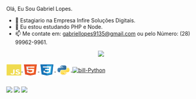 
Olá, Eu Sou Gabriel Lopes.

- 🔭 Estagiario na Empresa Infire Soluções Digitais.
- 🌱 Eu estou estudando PHP e Node.
- 📫 Me contate em: gabriellopes9135@gmail.com ou pelo Número: (28) 99962-9961.

<div align="center">
  <a href="https://github.com/GabrielLopesz9135">
  <img height="180em" src="https://github-readme-stats.vercel.app/api?username=GabrielLopesz9135&show_icons=true&theme=dark&include_all_commits=true&count_private=true"/>
 
</div>
<div style="display: inline_block"><br>
  <img align="center" alt="bill-Js" height="30" width="40" src="https://raw.githubusercontent.com/devicons/devicon/master/icons/javascript/javascript-plain.svg">
  <img align="center" alt="bill-HTML" height="30" width="40" src="https://raw.githubusercontent.com/devicons/devicon/master/icons/html5/html5-original.svg">
  <img align="center" alt="bill-CSS" height="30" width="40" src="https://raw.githubusercontent.com/devicons/devicon/master/icons/css3/css3-original.svg">
  <img align="center" alt="bill-Python" height="30" width="40" src="https://raw.githubusercontent.com/devicons/devicon/master/icons/python/python-original.svg">
  <img align="center" alt="bill-Python" height="30" width="40" src="https://cdn.jsdelivr.net/gh/devicons/devicon/icons/c/c-original.svg" />
</div>

 ##

<div> 
  <a href="https://www.instagram.com/gabriel_lopesz_/" target="_blank"><img src="https://img.shields.io/badge/-Instagram-%23E4405F?style=for-the-badge&logo=instagram&logoColor=white" target="_blank"></a>
  <a href = "mailto:gabriellopes9135@gmail.com"><img src="https://img.shields.io/badge/-Gmail-%23333?style=for-the-badge&logo=gmail&logoColor=white" target="_blank"></a>
  <a href="https://www.linkedin.com/in/gabriel-lopes-ribeiro-da-costa-27575b254/" target="_blank"><img src="https://img.shields.io/badge/-LinkedIn-%230077B5?style=for-the-badge&logo=linkedin&logoColor=white" target="_blank"></a> 
  
 
 
 </div>
